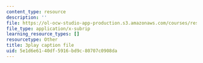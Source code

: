 ```yaml
---
content_type: resource
description: ''
file: https://ol-ocw-studio-app-production.s3.amazonaws.com/courses/res-ll-005-mathematics-of-big-data-and-machine-learning-january-iap-2020/5e1d6e6140df5916bd9c80707c0908da_2DDjHvH8d2k.vtt
file_type: application/x-subrip
learning_resource_types: []
resourcetype: Other
title: 3play caption file
uid: 5e1d6e61-40df-5916-bd9c-80707c0908da
---
```

